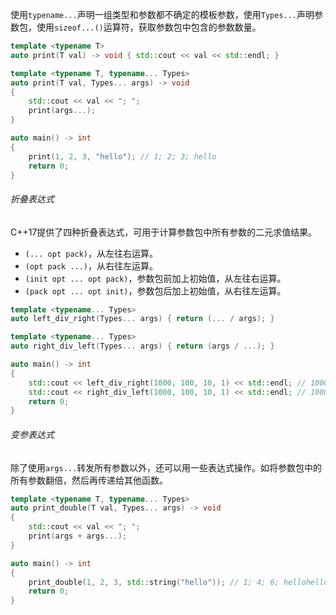 使用`typename...`声明一组类型和参数都不确定的模板参数，使用`Types...`声明参数包，使用`sizeof...()`运算符，获取参数包中包含的参数数量。

```cpp
template <typename T>
auto print(T val) -> void { std::cout << val << std::endl; }

template <typename T, typename... Types>
auto print(T val, Types... args) -> void
{
    std::cout << val << "; ";
    print(args...);
}

auto main() -> int
{
    print(1, 2, 3, "hello"); // 1; 2; 3; hello
    return 0;
}
```

###### 折叠表达式

C++17提供了四种折叠表达式，可用于计算参数包中所有参数的二元求值结果。

* `(... opt pack)`，从左往右运算。
* `(opt pack ...)`，从右往左运算。
* `(init opt ... opt pack)`，参数包前加上初始值，从左往右运算。
* `(pack opt ... opt init)`，参数包后加上初始值，从右往左运算。

```cpp
template <typename... Types>
auto left_div_right(Types... args) { return (... / args); }

template <typename... Types>
auto right_div_left(Types... args) { return (args / ...); }

auto main() -> int
{
    std::cout << left_div_right(1000, 100, 10, 1) << std::endl; // 1000 / 100 / 10 / 1 == 1
    std::cout << right_div_left(1000, 100, 10, 1) << std::endl; // 1000 / (100 / (10 / 1)) == 100
    return 0;
}
```

###### 变参表达式

除了使用`args...`转发所有参数以外，还可以用一些表达式操作。如将参数包中的所有参数翻倍，然后再传递给其他函数。

```cpp
template <typename T, typename... Types>
auto print_double(T val, Types... args) -> void
{
    std::cout << val << "; ";
    print(args + args...);
}

auto main() -> int
{
    print_double(1, 2, 3, std::string("hello")); // 1; 4; 6; hellohello
    return 0;
}
```